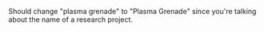 Should change "plasma grenade" to "Plasma Grenade" since you're talking
about the name of a research project.